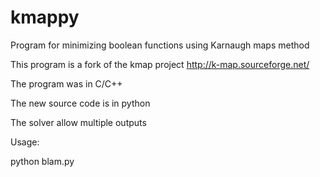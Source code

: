 kmappy
======

Program for minimizing boolean functions using Karnaugh maps method

This program is a fork of the kmap project http://k-map.sourceforge.net/

The program was in C/C++

The new source code is in python

The solver allow multiple outputs

Usage:

  python blam.py

